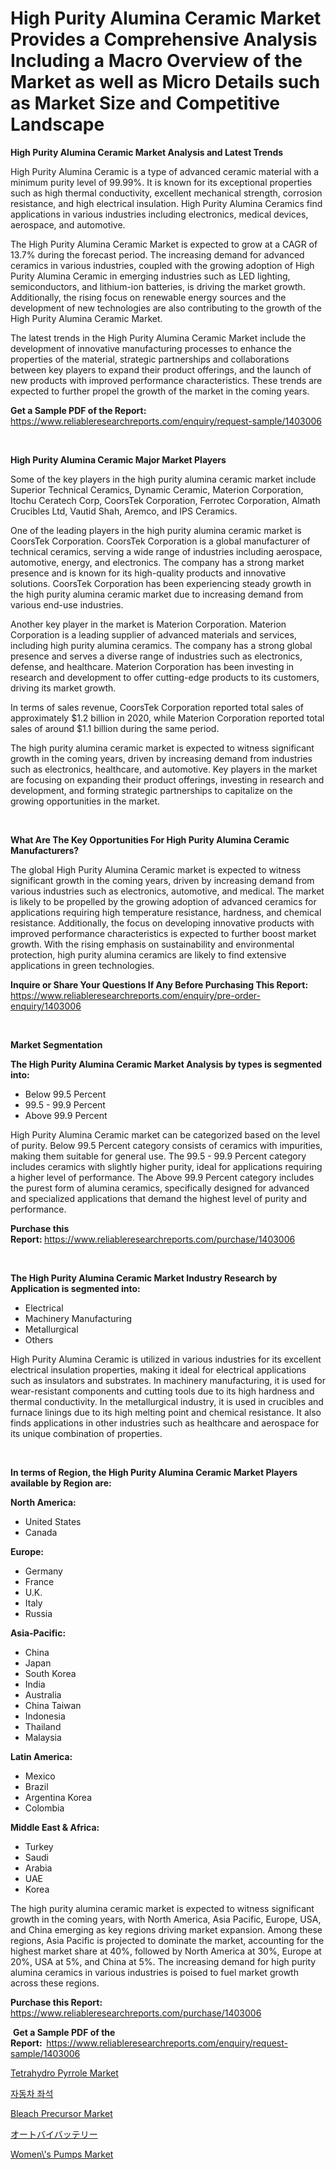 <p><h1>High Purity Alumina Ceramic Market Provides a Comprehensive Analysis Including a Macro Overview of the Market as well as Micro Details such as Market Size and Competitive Landscape</h1></p><p><strong>High Purity Alumina Ceramic Market Analysis and Latest Trends</strong></p>
<p><p>High Purity Alumina Ceramic is a type of advanced ceramic material with a minimum purity level of 99.99%. It is known for its exceptional properties such as high thermal conductivity, excellent mechanical strength, corrosion resistance, and high electrical insulation. High Purity Alumina Ceramics find applications in various industries including electronics, medical devices, aerospace, and automotive.</p><p>The High Purity Alumina Ceramic Market is expected to grow at a CAGR of 13.7% during the forecast period. The increasing demand for advanced ceramics in various industries, coupled with the growing adoption of High Purity Alumina Ceramic in emerging industries such as LED lighting, semiconductors, and lithium-ion batteries, is driving the market growth. Additionally, the rising focus on renewable energy sources and the development of new technologies are also contributing to the growth of the High Purity Alumina Ceramic Market.</p><p>The latest trends in the High Purity Alumina Ceramic Market include the development of innovative manufacturing processes to enhance the properties of the material, strategic partnerships and collaborations between key players to expand their product offerings, and the launch of new products with improved performance characteristics. These trends are expected to further propel the growth of the market in the coming years.</p></p>
<p><strong>Get a Sample PDF of the Report:&nbsp;</strong> <a href="https://www.reliableresearchreports.com/enquiry/request-sample/1403006">https://www.reliableresearchreports.com/enquiry/request-sample/1403006</a></p>
<p>&nbsp;</p>
<p><strong>High Purity Alumina Ceramic Major Market Players</strong></p>
<p><p>Some of the key players in the high purity alumina ceramic market include Superior Technical Ceramics, Dynamic Ceramic, Materion Corporation, Itochu Ceratech Corp, CoorsTek Corporation, Ferrotec Corporation, Almath Crucibles Ltd, Vautid Shah, Aremco, and IPS Ceramics.</p><p>One of the leading players in the high purity alumina ceramic market is CoorsTek Corporation. CoorsTek Corporation is a global manufacturer of technical ceramics, serving a wide range of industries including aerospace, automotive, energy, and electronics. The company has a strong market presence and is known for its high-quality products and innovative solutions. CoorsTek Corporation has been experiencing steady growth in the high purity alumina ceramic market due to increasing demand from various end-use industries.</p><p>Another key player in the market is Materion Corporation. Materion Corporation is a leading supplier of advanced materials and services, including high purity alumina ceramics. The company has a strong global presence and serves a diverse range of industries such as electronics, defense, and healthcare. Materion Corporation has been investing in research and development to offer cutting-edge products to its customers, driving its market growth.</p><p>In terms of sales revenue, CoorsTek Corporation reported total sales of approximately $1.2 billion in 2020, while Materion Corporation reported total sales of around $1.1 billion during the same period.</p><p>The high purity alumina ceramic market is expected to witness significant growth in the coming years, driven by increasing demand from industries such as electronics, healthcare, and automotive. Key players in the market are focusing on expanding their product offerings, investing in research and development, and forming strategic partnerships to capitalize on the growing opportunities in the market.</p></p>
<p>&nbsp;</p>
<p><strong>What Are The Key Opportunities For High Purity Alumina Ceramic Manufacturers?</strong></p>
<p><p>The global High Purity Alumina Ceramic market is expected to witness significant growth in the coming years, driven by increasing demand from various industries such as electronics, automotive, and medical. The market is likely to be propelled by the growing adoption of advanced ceramics for applications requiring high temperature resistance, hardness, and chemical resistance. Additionally, the focus on developing innovative products with improved performance characteristics is expected to further boost market growth. With the rising emphasis on sustainability and environmental protection, high purity alumina ceramics are likely to find extensive applications in green technologies.</p></p>
<p><strong>Inquire or Share Your Questions If Any Before Purchasing This Report:</strong> <a href="https://www.reliableresearchreports.com/enquiry/pre-order-enquiry/1403006">https://www.reliableresearchreports.com/enquiry/pre-order-enquiry/1403006</a></p>
<p>&nbsp;</p>
<p><strong>Market Segmentation</strong></p>
<p><strong>The High Purity Alumina Ceramic Market Analysis by types is segmented into:</strong></p>
<p><ul><li>Below 99.5 Percent</li><li>99.5 - 99.9 Percent</li><li>Above 99.9 Percent</li></ul></p>
<p><p>High Purity Alumina Ceramic market can be categorized based on the level of purity. Below 99.5 Percent category consists of ceramics with impurities, making them suitable for general use. The 99.5 - 99.9 Percent category includes ceramics with slightly higher purity, ideal for applications requiring a higher level of performance. The Above 99.9 Percent category includes the purest form of alumina ceramics, specifically designed for advanced and specialized applications that demand the highest level of purity and performance.</p></p>
<p><strong>Purchase this Report:&nbsp;</strong><a href="https://www.reliableresearchreports.com/purchase/1403006">https://www.reliableresearchreports.com/purchase/1403006</a></p>
<p>&nbsp;</p>
<p><strong>The High Purity Alumina Ceramic Market Industry Research by Application is segmented into:</strong></p>
<p><ul><li>Electrical</li><li>Machinery Manufacturing</li><li>Metallurgical</li><li>Others</li></ul></p>
<p><p>High Purity Alumina Ceramic is utilized in various industries for its excellent electrical insulation properties, making it ideal for electrical applications such as insulators and substrates. In machinery manufacturing, it is used for wear-resistant components and cutting tools due to its high hardness and thermal conductivity. In the metallurgical industry, it is used in crucibles and furnace linings due to its high melting point and chemical resistance. It also finds applications in other industries such as healthcare and aerospace for its unique combination of properties.</p></p>
<p>&nbsp;</p>
<p><strong>In terms of Region, the High Purity Alumina Ceramic Market Players available by Region are:</strong></p>
<p>
    <p> <strong> North America: </strong>
        <ul>
            <li>United States</li>
            <li>Canada</li>
        </ul>
        </p> 
    <p> <strong> Europe: </strong>
        <ul>
            <li>Germany</li>
            <li>France</li>
            <li>U.K.</li>
            <li>Italy</li>
            <li>Russia</li>
        </ul>
        </p> 
    <p> <strong> Asia-Pacific: </strong>
        <ul>
            <li>China</li>
            <li>Japan</li>
            <li>South Korea</li>
            <li>India</li>
            <li>Australia</li>
            <li>China Taiwan</li>
            <li>Indonesia</li>
            <li>Thailand</li>
            <li>Malaysia</li>
        </ul>
        </p> 
    <p> <strong> Latin America: </strong>
        <ul>
            <li>Mexico</li>
            <li>Brazil</li>
            <li>Argentina Korea</li>
            <li>Colombia</li>
        </ul>
        </p> 
    <p> <strong> Middle East & Africa: </strong>
        <ul>
            <li>Turkey</li>
            <li>Saudi</li>
            <li>Arabia</li>
            <li>UAE</li>
            <li>Korea</li>
        </ul>
    </p>
    </p>
<p><p>The high purity alumina ceramic market is expected to witness significant growth in the coming years, with North America, Asia Pacific, Europe, USA, and China emerging as key regions driving market expansion. Among these regions, Asia Pacific is projected to dominate the market, accounting for the highest market share at 40%, followed by North America at 30%, Europe at 20%, USA at 5%, and China at 5%. The increasing demand for high purity alumina ceramics in various industries is poised to fuel market growth across these regions.</p></p>
<p><strong>Purchase this Report: </strong><a href="https://www.reliableresearchreports.com/purchase/1403006">https://www.reliableresearchreports.com/purchase/1403006</a></p>
<p>&nbsp;<strong>Get a Sample PDF of the Report:&nbsp;&nbsp;</strong><a href="https://www.reliableresearchreports.com/enquiry/request-sample/1403006">https://www.reliableresearchreports.com/enquiry/request-sample/1403006</a></p>
<p><strong></strong></p>
<p><p><a href="https://view.publitas.com/reportprime-1/tetrahydro-pyrrole-market-size-growth-outlook-from-2024-to-2031-projecting-at-markets-trends-analysis-by-application-regional-outlook-and-revenue/">Tetrahydro Pyrrole Market</a></p><p><a href="https://medium.com/@cgj978890309/%EC%9E%90%EB%8F%99%EC%B0%A8-%EC%8B%9C%ED%8A%B8-%EC%8B%9C%EC%9E%A5-%EB%A9%94%ED%8A%B8%EB%A6%AD%EC%8A%A4-%ED%95%B4%EB%8F%85-%EC%8B%9C%EC%9E%A5-%EC%A0%90%EC%9C%A0%EC%9C%A8-%ED%8A%B8%EB%A0%8C%EB%93%9C-%EB%B0%8F-%EC%84%B1%EC%9E%A5-%ED%8C%A8%ED%84%B4-8a138da9ef40">자동차 좌석</a></p><p><a href="https://view.publitas.com/reportprime-1/bleach-precursor-market-offers-provide-insightful-data-for-the-time-period-from-2024-to-2031-and-also-provide-analysis-based-on-application-type-and-region/">Bleach Precursor Market</a></p><p><a href="https://medium.com/@marthawweekle/%E3%82%AA%E3%83%BC%E3%83%88%E3%83%90%E3%82%A4%E7%94%A8%E3%83%90%E3%83%83%E3%83%86%E3%83%AA%E3%83%BC%E5%B8%82%E5%A0%B4%E3%81%AE%E8%A6%8F%E6%A8%A1%E3%81%A8%E5%B8%82%E5%A0%B4%E5%8B%95%E5%90%91-%E5%AE%8C%E5%85%A8%E3%81%AA%E6%A5%AD%E7%95%8C%E6%A6%82%E8%A6%81-2024%E5%B9%B4%E3%81%8B%E3%82%892031%E5%B9%B4%E3%81%BE%E3%81%A7-473fbbe763c1">オートバイバッテリー</a></p><p><a href="https://natural-crush-b99.notion.site/Women-s-Pumps-Market-Size-Global-Industry-Overview-Market-Segmentation-and-Forecast-2024-to-2031-5303dc8c661a4913984c8a5932cf74f3">Women\'s Pumps Market</a></p></p>